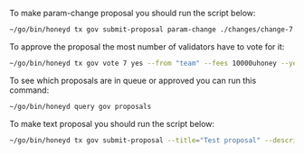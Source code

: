 To make param-change proposal you should run the script below:
```sh
~/go/bin/honeyd tx gov submit-proposal param-change ./changes/change-7.json --from team --fees 30000uhoney --gas 1000000
```

To approve the proposal the most number of validators have to vote for it:
```sh
~/go/bin/honeyd tx gov vote 7 yes --from "team" --fees 10000uhoney --yes
```

To see which proposals are in queue or approved you can run this command:
```sh
~/go/bin/honeyd query gov proposals
```

To make text proposal you should run the script below:
```sh
~/go/bin/honeyd tx gov submit-proposal --title="Test proposal" --description="Test description" --type="Text" --from "team" --fees 30000uhoney --gas 500000 --deposit="10000cone"
```